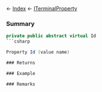 ← [Index](Api-Index) ← [ITerminalProperty](Sandbox.ModAPI.Interfaces.ITerminalProperty)

### Summary

```csharp
private public abstract virtual Id
```csharp

Property Id (value name)

### Returns

### Example

### Remarks

